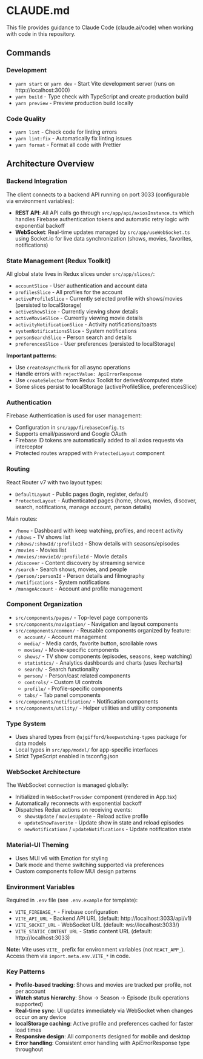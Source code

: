 # CLAUDE.md

This file provides guidance to Claude Code (claude.ai/code) when working with code in this repository.

## Commands

### Development

- `yarn start` or `yarn dev` - Start Vite development server (runs on http://localhost:3000)
- `yarn build` - Type check with TypeScript and create production build
- `yarn preview` - Preview production build locally

### Code Quality

- `yarn lint` - Check code for linting errors
- `yarn lint:fix` - Automatically fix linting issues
- `yarn format` - Format all code with Prettier

## Architecture Overview

### Backend Integration

The client connects to a backend API running on port 3033 (configurable via environment variables):

- **REST API**: All API calls go through `src/app/api/axiosInstance.ts` which handles Firebase authentication tokens and
  automatic retry logic with exponential backoff
- **WebSocket**: Real-time updates managed by `src/app/useWebSocket.ts` using Socket.io for live data synchronization
  (shows, movies, favorites, notifications)

### State Management (Redux Toolkit)

All global state lives in Redux slices under `src/app/slices/`:

- `accountSlice` - User authentication and account data
- `profilesSlice` - All profiles for the account
- `activeProfileSlice` - Currently selected profile with shows/movies (persisted to localStorage)
- `activeShowSlice` - Currently viewing show details
- `activeMovieSlice` - Currently viewing movie details
- `activityNotificationSlice` - Activity notifications/toasts
- `systemNotificationsSlice` - System notifications
- `personSearchSlice` - Person search and details
- `preferencesSlice` - User preferences (persisted to localStorage)

**Important patterns:**

- Use `createAsyncThunk` for all async operations
- Handle errors with `rejectValue: ApiErrorResponse`
- Use `createSelector` from Redux Toolkit for derived/computed state
- Some slices persist to localStorage (activeProfileSlice, preferencesSlice)

### Authentication

Firebase Authentication is used for user management:

- Configuration in `src/app/firebaseConfig.ts`
- Supports email/password and Google OAuth
- Firebase ID tokens are automatically added to all axios requests via interceptor
- Protected routes wrapped with `ProtectedLayout` component

### Routing

React Router v7 with two layout types:

- `DefaultLayout` - Public pages (login, register, default)
- `ProtectedLayout` - Authenticated pages (home, shows, movies, discover, search, notifications, manage account, person
  details)

Main routes:

- `/home` - Dashboard with keep watching, profiles, and recent activity
- `/shows` - TV shows list
- `/shows/:showId/:profileId` - Show details with seasons/episodes
- `/movies` - Movies list
- `/movies/:movieId/:profileId` - Movie details
- `/discover` - Content discovery by streaming service
- `/search` - Search shows, movies, and people
- `/person/:personId` - Person details and filmography
- `/notifications` - System notifications
- `/manageAccount` - Account and profile management

### Component Organization

- `src/components/pages/` - Top-level page components
- `src/components/navigation/` - Navigation and layout components
- `src/components/common/` - Reusable components organized by feature:
  - `account/` - Account management
  - `media/` - Media cards, favorite button, scrollable rows
  - `movies/` - Movie-specific components
  - `shows/` - TV show components (episodes, seasons, keep watching)
  - `statistics/` - Analytics dashboards and charts (uses Recharts)
  - `search/` - Search functionality
  - `person/` - Person/cast related components
  - `controls/` - Custom UI controls
  - `profile/` - Profile-specific components
  - `tabs/` - Tab panel components
- `src/components/notification/` - Notification components
- `src/components/utility/` - Helper utilities and utility components

### Type System

- Uses shared types from `@ajgifford/keepwatching-types` package for data models
- Local types in `src/app/model/` for app-specific interfaces
- Strict TypeScript enabled in tsconfig.json

### WebSocket Architecture

The WebSocket connection is managed globally:

- Initialized in `WebSocketProvider` component (rendered in App.tsx)
- Automatically reconnects with exponential backoff
- Dispatches Redux actions on receiving events:
  - `showsUpdate` / `moviesUpdate` - Reload active profile
  - `updateShowFavorite` - Update show in state and reload episodes
  - `newNotifications` / `updateNotifications` - Update notification state

### Material-UI Theming

- Uses MUI v6 with Emotion for styling
- Dark mode and theme switching supported via preferences
- Custom components follow MUI design patterns

### Environment Variables

Required in `.env` file (see `.env.example` for template):

- `VITE_FIREBASE_*` - Firebase configuration
- `VITE_API_URL` - Backend API URL (default: http://localhost:3033/api/v1)
- `VITE_SOCKET_URL` - WebSocket URL (default: ws://localhost:3033/)
- `VITE_STATIC_CONTENT_URL` - Static content URL (default: http://localhost:3033)

**Note:** Vite uses `VITE_` prefix for environment variables (not `REACT_APP_`). Access them via
`import.meta.env.VITE_*` in code.

### Key Patterns

- **Profile-based tracking**: Shows and movies are tracked per profile, not per account
- **Watch status hierarchy**: Show → Season → Episode (bulk operations supported)
- **Real-time sync**: UI updates immediately via WebSocket when changes occur on any device
- **localStorage caching**: Active profile and preferences cached for faster load times
- **Responsive design**: All components designed for mobile and desktop
- **Error handling**: Consistent error handling with ApiErrorResponse type throughout
